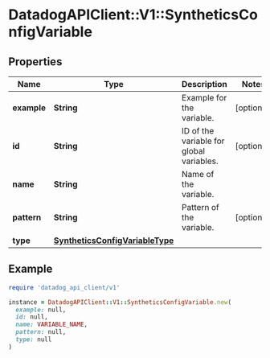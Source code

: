 # DatadogAPIClient::V1::SyntheticsConfigVariable

## Properties

| Name | Type | Description | Notes |
| ---- | ---- | ----------- | ----- |
| **example** | **String** | Example for the variable. | [optional] |
| **id** | **String** | ID of the variable for global variables. | [optional] |
| **name** | **String** | Name of the variable. |  |
| **pattern** | **String** | Pattern of the variable. | [optional] |
| **type** | [**SyntheticsConfigVariableType**](SyntheticsConfigVariableType.md) |  |  |

## Example

```ruby
require 'datadog_api_client/v1'

instance = DatadogAPIClient::V1::SyntheticsConfigVariable.new(
  example: null,
  id: null,
  name: VARIABLE_NAME,
  pattern: null,
  type: null
)
```

